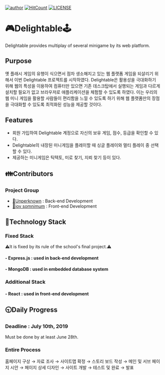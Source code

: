 [![author](https://img.shields.io/badge/author-Unperknown-lightgrey.svg)](https://github.com/Unperknown)
[![HitCount](http://hits.dwyl.io/Unperknown/server-project.svg)](http://hits.dwyl.io/Unperknown/server-project)
[![LICENSE](https://img.shields.io/dub/l/vibe-d.svg?style=flat-square)](https://github.com/Unperknown/AINOMOK/blob/master/LICENSE)
# 🎮Delightable🕹️
Delightable provides multiplay of several minigame by its web platform.

## Purpose
  옛 플래시 게임의 유행이 식으면서 점차 생소해지고 있는 웹 플랫폼 게임을 되살리기 위해서 이번 Delightable 프로젝트를 시작하였다.
  Delightable은 활용성을 극대화하기 위해 웹의 특성을 이용하여 컴퓨터만 있으면 기존 데스크탑에서 실행되는 게임과 다르게 설치할 필요가 없고 브라우저로 애플리케이션을 체험할 수 있도록 하였다.
  이는 우리의 웹 미니 게임을 활용할 사람들이 편리함을 느낄 수 있도록 하기 위해 웹 플랫폼만의 장점을 극대화할 수 있도록 최적화된 성능을 제공할 것이다.

## Features
- 회원 가입하여 Delightable 계정으로 자신의 보유 게임, 점수, 등급을 확인할 수 있다.
- Delightable의 내장된 미니게임을 플레이할 때 싱글 플레이와 멀티 플레이 중 선택할 수 있다.
- 제공하는 미니게임은 틱텍토, 미로 찾기, 지뢰 찾기 등이 있다.

## 👪Contributors
### Project Group
- [🔗Unperknown](https://github.com/Unperknown) : Back-end Development
- [🔗iov somnimum](https://github.com/iovsomnimum) : Front-end Development

## 🔑Technology Stack
### Fixed Stack
⚠️It is fixed by its rule of the school's final project.⚠️
#### - Express.js : used in back-end development
#### - MongoDB : used in embedded database system

### Additional Stack
#### - React : used in front-end development

## 🕤Daily Progress
### Deadline : July 10th, 2019
Must be done by at least June 28th.
### Entire Process
홈페이지 구상 → 자료 조사 → 사이트맵 확정 → 스토리 보드 작성 → 메인 및 서브 페이지 시안 → 페이지 상세 디자인 → 사이트 개발 → 테스트 및 완료 → 발표
